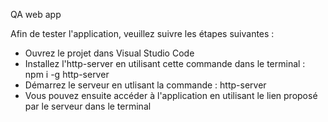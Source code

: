 QA web app

Afin de tester l'application, veuillez suivre les étapes suivantes :

- Ouvrez le projet dans Visual Studio Code
- Installez l'http-server en utilisant cette commande dans le terminal : npm i -g http-server
- Démarrez le serveur en utlisant la commande : http-server
- Vous pouvez ensuite accéder à l'application en utilisant le lien proposé par le serveur dans le terminal
